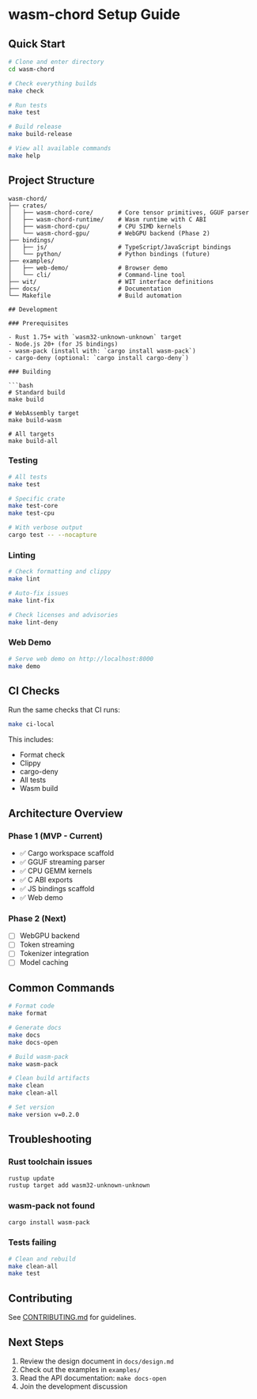 # wasm-chord Setup Guide

## Quick Start

```bash
# Clone and enter directory
cd wasm-chord

# Check everything builds
make check

# Run tests
make test

# Build release
make build-release

# View all available commands
make help
```

## Project Structure

```
wasm-chord/
├── crates/
│   ├── wasm-chord-core/       # Core tensor primitives, GGUF parser
│   ├── wasm-chord-runtime/    # Wasm runtime with C ABI
│   ├── wasm-chord-cpu/        # CPU SIMD kernels
│   └── wasm-chord-gpu/        # WebGPU backend (Phase 2)
├── bindings/
│   ├── js/                    # TypeScript/JavaScript bindings
│   └── python/                # Python bindings (future)
├── examples/
│   ├── web-demo/              # Browser demo
│   └── cli/                   # Command-line tool
├── wit/                       # WIT interface definitions
├── docs/                      # Documentation
└── Makefile                   # Build automation

## Development

### Prerequisites

- Rust 1.75+ with `wasm32-unknown-unknown` target
- Node.js 20+ (for JS bindings)
- wasm-pack (install with: `cargo install wasm-pack`)
- cargo-deny (optional: `cargo install cargo-deny`)

### Building

```bash
# Standard build
make build

# WebAssembly target
make build-wasm

# All targets
make build-all
```

### Testing

```bash
# All tests
make test

# Specific crate
make test-core
make test-cpu

# With verbose output
cargo test -- --nocapture
```

### Linting

```bash
# Check formatting and clippy
make lint

# Auto-fix issues
make lint-fix

# Check licenses and advisories
make lint-deny
```

### Web Demo

```bash
# Serve web demo on http://localhost:8000
make demo
```

## CI Checks

Run the same checks that CI runs:

```bash
make ci-local
```

This includes:
- Format check
- Clippy
- cargo-deny
- All tests
- Wasm build

## Architecture Overview

### Phase 1 (MVP - Current)
- ✅ Cargo workspace scaffold
- ✅ GGUF streaming parser
- ✅ CPU GEMM kernels
- ✅ C ABI exports
- ✅ JS bindings scaffold
- ✅ Web demo

### Phase 2 (Next)
- [ ] WebGPU backend
- [ ] Token streaming
- [ ] Tokenizer integration
- [ ] Model caching

## Common Commands

```bash
# Format code
make format

# Generate docs
make docs
make docs-open

# Build wasm-pack
make wasm-pack

# Clean build artifacts
make clean
make clean-all

# Set version
make version v=0.2.0
```

## Troubleshooting

### Rust toolchain issues

```bash
rustup update
rustup target add wasm32-unknown-unknown
```

### wasm-pack not found

```bash
cargo install wasm-pack
```

### Tests failing

```bash
# Clean and rebuild
make clean-all
make test
```

## Contributing

See [CONTRIBUTING.md](../CONTRIBUTING.md) for guidelines.

## Next Steps

1. Review the design document in `docs/design.md`
2. Check out the examples in `examples/`
3. Read the API documentation: `make docs-open`
4. Join the development discussion
